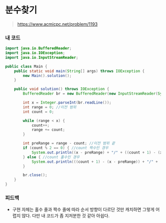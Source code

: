 # 분수찾기

> https://www.acmicpc.net/problem/1193

### 내 코드

```java
import java.io.BufferedReader;
import java.io.IOException;
import java.io.InputStreamReader;

public class Main {
    public static void main(String[] args) throws IOException {
        new Main().solution();
    }

    public void solution() throws IOException {
        BufferedReader br = new BufferedReader(new InputStreamReader(System.in));

        int x = Integer.parseInt(br.readLine());
        int range = 0; //이전 범위
        int count = 0;

        while (range < x) {
            count++;
            range += count;
        }

        int preRange = range - count; //이전 범위 끝
        if (count % 2 == 0) { //count 짝수인 경우
            System.out.println((x - preRange) + "/" + ((count + 1) - (x - preRange)));
        } else { //count 홀수인 경우
            System.out.println(((count + 1) - (x - preRange)) + "/" + (x - preRange));
        }

        br.close();
    }
}
```

### 피드백

- 구현 자체는 홀수 줄과 짝수 줄에 따라 순서 방향이 다르단 것만 캐치하면 그렇게 어렵지 않다. 다만 내 코드가 좀 지저분한 것 같아 아쉽다.